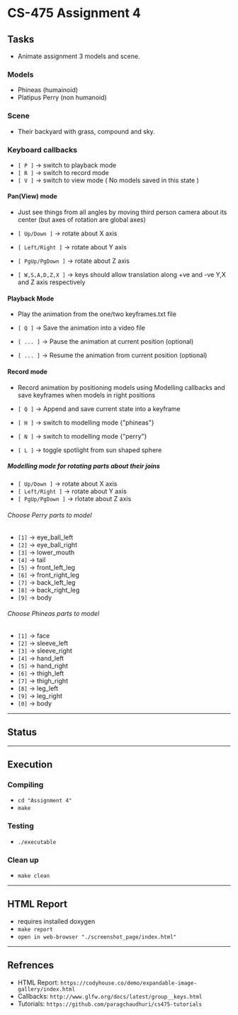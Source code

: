 # CS-475 Assignment 4

## Tasks

- Animate assignment 3 models and scene.

### Models
- Phineas (humainoid)
- Platipus Perry (non humanoid)

### Scene
- Their backyard with grass, compound and sky.

### Keyboard callbacks

- `[ P ]` -> switch to playback mode
- `[ R ]` -> switch to record mode
- `[ V ]` -> switch to view mode ( No models saved in this state )

#### Pan(View) mode
- Just see things from all angles by moving third person camera about its center (but axes of rotation are global axes)

- `[ Up/Down ]` -> rotate about X axis 
- `[ Left/Right ]` -> rotate about Y axis
- `[ PgUp/PgDown ]` -> rotate about Z axis
- `[ W,S,A,D,Z,X ]` -> keys should allow translation along +ve and -ve Y,X and Z axis respectively

#### Playback Mode
- Play the animation from the one/two keyframes.txt file 

- `[ Q ]` -> Save the animation into a video file
- `[ ... ]` -> Pause the animation at current position (optional)
- `[ ... ]` -> Resume the animation from current position (optional)

#### Record mode
-  Record animation by positioning models using Modelling callbacks and save keyframes when models in right positions

- `[ Q ]` -> Append and save current state into a keyframe
- `[ H ]` -> switch to modelling mode {"phineas"}
- `[ N ]` -> switch to modelling mode {"perry"}
- `[ L ]` -> toggle spotlight from sun shaped sphere

##### Modelling mode for rotating parts about their joins
- `[ Up/Down ]` -> rotate about X axis 
- `[ Left/Right ]` -> rotate about Y axis
- `[ PgUp/PgDown ]` -> rlotate about Z axis

###### Choose Perry parts to model
- `[1]` -> eye_ball_left
- `[2]` -> eye_ball_right
- `[3]` -> lower_mouth
- `[4]` -> tail
- `[5]` -> front_left_leg
- `[6]` -> front_right_leg
- `[7]` -> back_left_leg
- `[8]` -> back_right_leg
- `[9]` -> body

###### Choose Phineas parts to model
- `[1]` -> face
- `[2]` -> sleeve_left
- `[3]` -> sleeve_right
- `[4]` -> hand_left
- `[5]` -> hand_right
- `[6]` -> thigh_left
- `[7]` -> thigh_right
- `[8]` -> leg_left
- `[9]` -> leg_right
- `[0]` -> body

---

## Status
---

## Execution

### Compiling
- `cd "Assignment 4"`
- `make`

### Testing
- `./executable`

### Clean up
- `make clean`

---

## HTML Report
- requires installed doxygen 
- `make report`
- `open in web-browser "./screenshot_page/index.html"`

---

## Refrences
- HTML Report: `https://codyhouse.co/demo/expandable-image-gallery/index.html`
- Callbacks: `http://www.glfw.org/docs/latest/group__keys.html`
- Tutorials: `https://github.com/paragchaudhuri/cs475-tutorials`

	